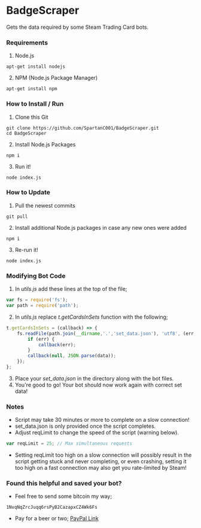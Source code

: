 # BadgeScraper
Gets the data required by some Steam Trading Card bots.

### Requirements

1. Node.js
```
apt-get install nodejs
```
2. NPM (Node.js Package Manager)
```
apt-get install npm
```

### How to Install / Run
1. Clone this Git
```
git clone https://github.com/SpartanC001/BadgeScraper.git
cd BadgeScraper
```
2. Install Node.js Packages
```
npm i
```
3. Run it!
```
node index.js
```

### How to Update
1. Pull the newest commits
```
git pull
```
2. Install additional Node.js packages in case any new ones were added
```
npm i
```
3. Re-run it!
```
node index.js
```

### Modifying Bot Code
1. In *utils.js* add these lines at the top of the file;
```javascript
var fs = require('fs');
var path = require('path');
```
2. In *utils.js* replace *t.getCardsInSets* function with the following;
```javascript
t.getCardsInSets = (callback) => {
    fs.readFile(path.join(__dirname,'.','set_data.json'), 'utf8', (err,data) => {
        if (err) {
            callback(err);
        }
        callback(null, JSON.parse(data));
    });
};
```
3. Place your *set_data.json* in the directory along with the bot files.
4. You're good to go! Your bot should now work again with correct set data!

### Notes
  * Script may take 30 minutes or more to complete on a slow connection!
  * set_data.json is only provided once the script completes.
  * Adjust reqLimit to change the speed of the script (warning below).
```javascript
var reqLimit = 25; // Max simultaneous requests
```
  * Setting reqLimit too high on a slow connection will possibly result in the script getting stuck and never completing, or even crashing, setting it too high on a fast connection may also get you rate-limited by Steam!

### Found this helpful and saved your bot?
  * Feel free to send some bitcoin my way;
```
1NvqNqZrcJuqq6rsPyB2CazapxCZ4Wk6Fs
```
  * Pay for a beer or two;
[PayPal Link](https://www.paypal.me/ValkyrieStar)

